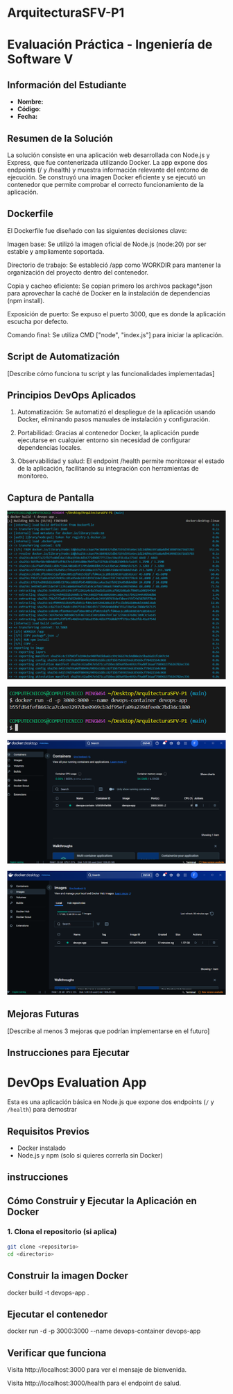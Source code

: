 # ArquitecturaSFV-P1

# Evaluación Práctica - Ingeniería de Software V

## Información del Estudiante
- **Nombre:**
- **Código:**
- **Fecha:**

## Resumen de la Solución
La solución consiste en una aplicación web desarrollada con Node.js y Express, que fue contenerizada utilizando Docker. La app expone dos endpoints (/ y /health) y muestra información relevante del entorno de ejecución. Se construyó una imagen Docker eficiente y se ejecutó un contenedor que permite comprobar el correcto funcionamiento de la aplicación.

## Dockerfile
El Dockerfile fue diseñado con las siguientes decisiones clave:

Imagen base: Se utilizó la imagen oficial de Node.js (node:20) por ser estable y ampliamente soportada.

Directorio de trabajo: Se estableció /app como WORKDIR para mantener la organización del proyecto dentro del contenedor.

Copia y cacheo eficiente: Se copian primero los archivos package*.json para aprovechar la caché de Docker en la instalación de dependencias (npm install).

Exposición de puerto: Se expuso el puerto 3000, que es donde la aplicación escucha por defecto.

Comando final: Se utiliza CMD ["node", "index.js"] para iniciar la aplicación.



## Script de Automatización
[Describe cómo funciona tu script y las funcionalidades implementadas]

## Principios DevOps Aplicados

1. Automatización: Se automatizó el despliegue de la aplicación usando Docker, eliminando pasos manuales de instalación y configuración.

2. Portabilidad: Gracias al contenedor Docker, la aplicación puede ejecutarse en cualquier entorno sin necesidad de configurar dependencias locales.

3. Observabilidad y salud: El endpoint /health permite monitorear el estado de la aplicación, facilitando su integración con herramientas de monitoreo.



## Captura de Pantalla
![alt text](image.png)

![alt text](image-1.png)

![alt text](image-2.png)

![alt text](image-3.png)

## Mejoras Futuras
[Describe al menos 3 mejoras que podrían implementarse en el futuro]

## Instrucciones para Ejecutar
# DevOps Evaluation App

Esta es una aplicación básica en Node.js que expone dos endpoints (`/` y `/health`) para demostrar

## Requisitos Previos

- Docker instalado
- Node.js y npm (solo si quieres correrla sin Docker)

## instrucciones

## Cómo Construir y Ejecutar la Aplicación en Docker

### 1. Clona el repositorio (si aplica)

```bash
git clone <repositorio>
cd <directorio>

```
## Construir la imagen Docker

docker build -t devops-app .

## Ejecutar el contenedor

docker run -d -p 3000:3000 --name devops-container devops-app

## Verificar que funciona

Visita http://localhost:3000 para ver el mensaje de bienvenida.

Visita http://localhost:3000/health para el endpoint de salud.
